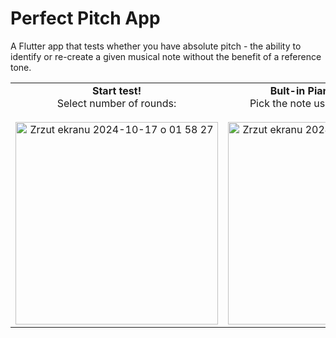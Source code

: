 # Perfect Pitch App

A Flutter app that tests whether you have absolute pitch - the ability to identify or re-create a given musical note without the benefit of a reference tone.

<table>
  <tr>
      <td align="center">
      <strong>Start test!</strong><br>
     Select number of rounds:<br><br>
        <img width="324" alt="Zrzut ekranu 2024-10-17 o 01 58 27" src="https://github.com/user-attachments/assets/2dedd0c0-f024-45d7-91a5-46e4544f2487">
    </td>
    <td align="center">
      <strong>Bult-in Piano Keyboard!</strong><br>
      Pick the note using built-in piano:<br><br>
      <img width="324" alt="Zrzut ekranu 2024-10-17 o 01 58 36" src="https://github.com/user-attachments/assets/f93aa2d7-a667-49d5-aa31-5d74740961ad">
    </td>
    <td align="center">
      <strong>Beat your score!</strong><br>
      The app saves your high score:<br><br>
      <img width="324" alt="Zrzut ekranu 2024-10-17 o 01 58 50" src="https://github.com/user-attachments/assets/2faa7d5a-8c77-4f55-98c8-4ed1fba41f75">
    </td>
  </tr>
</table>
